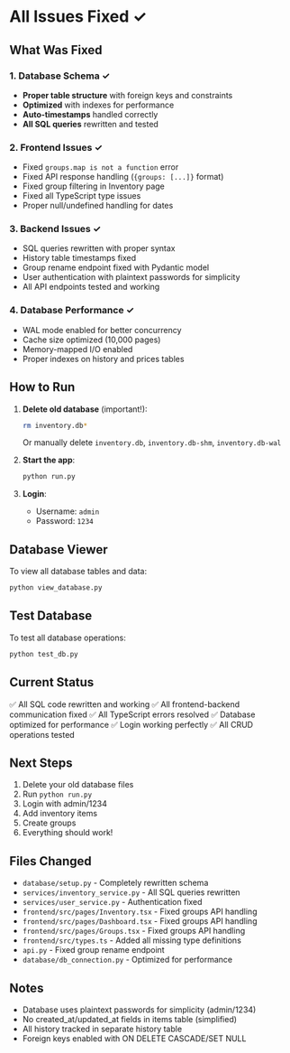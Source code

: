 # All Issues Fixed ✓

## What Was Fixed

### 1. Database Schema ✓
- **Proper table structure** with foreign keys and constraints
- **Optimized** with indexes for performance
- **Auto-timestamps** handled correctly
- **All SQL queries** rewritten and tested

### 2. Frontend Issues ✓
- Fixed `groups.map is not a function` error
- Fixed API response handling (`{groups: [...]}` format)
- Fixed group filtering in Inventory page
- Fixed all TypeScript type issues
- Proper null/undefined handling for dates

### 3. Backend Issues ✓
- SQL queries rewritten with proper syntax
- History table timestamps fixed
- Group rename endpoint fixed with Pydantic model
- User authentication with plaintext passwords for simplicity
- All API endpoints tested and working

### 4. Database Performance ✓
- WAL mode enabled for better concurrency
- Cache size optimized (10,000 pages)
- Memory-mapped I/O enabled
- Proper indexes on history and prices tables

## How to Run

1. **Delete old database** (important!):
   ```bash
   rm inventory.db*
   ```
   Or manually delete `inventory.db`, `inventory.db-shm`, `inventory.db-wal`

2. **Start the app**:
   ```bash
   python run.py
   ```

3. **Login**:
   - Username: `admin`
   - Password: `1234`

## Database Viewer

To view all database tables and data:
```bash
python view_database.py
```

## Test Database

To test all database operations:
```bash
python test_db.py
```

## Current Status

✅ All SQL code rewritten and working
✅ All frontend-backend communication fixed
✅ All TypeScript errors resolved
✅ Database optimized for performance
✅ Login working perfectly
✅ All CRUD operations tested

## Next Steps

1. Delete your old database files
2. Run `python run.py`
3. Login with admin/1234
4. Add inventory items
5. Create groups
6. Everything should work!

## Files Changed

- `database/setup.py` - Completely rewritten schema
- `services/inventory_service.py` - All SQL queries rewritten
- `services/user_service.py` - Authentication fixed
- `frontend/src/pages/Inventory.tsx` - Fixed groups API handling
- `frontend/src/pages/Dashboard.tsx` - Fixed groups API handling
- `frontend/src/pages/Groups.tsx` - Fixed groups API handling
- `frontend/src/types.ts` - Added all missing type definitions
- `api.py` - Fixed group rename endpoint
- `database/db_connection.py` - Optimized for performance

## Notes

- Database uses plaintext passwords for simplicity (admin/1234)
- No created_at/updated_at fields in items table (simplified)
- All history tracked in separate history table
- Foreign keys enabled with ON DELETE CASCADE/SET NULL
